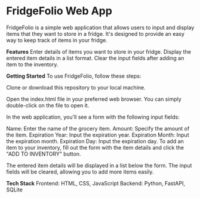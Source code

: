 # FridgeFolio Web App

FridgeFolio is a simple web application that allows users to input and display items that they want to store in a fridge. It's designed to provide an easy way to keep track of items in your fridge.

**Features**
Enter details of items you want to store in your fridge.
Display the entered item details in a list format.
Clear the input fields after adding an item to the inventory.

**Getting Started**
To use FridgeFolio, follow these steps:

Clone or download this repository to your local machine.

Open the index.html file in your preferred web browser. You can simply double-click on the file to open it.

In the web application, you'll see a form with the following input fields:

Name: Enter the name of the grocery item.
Amount: Specify the amount of the item.
Expiration Year: Input the expiration year.
Expiration Month: Input the expiration month.
Expiration Day: Input the expiration day.
To add an item to your inventory, fill out the form with the item details and click the "ADD TO INVENTORY" button.

The entered item details will be displayed in a list below the form. The input fields will be cleared, allowing you to add more items easily.

**Tech Stack**
Frontend: HTML, CSS, JavaScript
Backend: Python, FastAPI, SQLite
